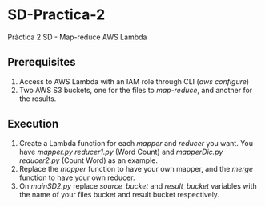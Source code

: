 # SD-Practica-2
Pràctica 2 SD - Map-reduce AWS Lambda

## Prerequisites
1. Access to AWS Lambda with an IAM role through CLI (_aws configure_)
2. Two AWS S3 buckets, one for the files to _map-reduce_, and another for the results.

## Execution
1. Create a Lambda function for each _mapper_ and _reducer_ you want. You have _mapper.py_ _reducer1.py_ (Word Count) and _mapperDic.py_ _reducer2.py_ (Count Word) as an example.
2. Replace the _mapper_ function to have your own mapper, and the _merge_ function to have your own reducer.
3. On _mainSD2.py_ replace _source_bucket_ and _result_bucket_ variables with the name of your files bucket and result bucket respectively.

